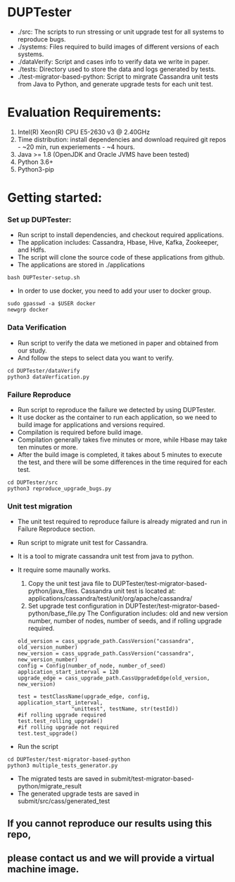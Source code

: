 # DUPTester

- ./src: The scripts to run stressing or unit upgrade test for all systems to reproduce bugs.
- ./systems: Files required to build images of different versions of each systems.
- ./dataVerify: Script and cases info to verify data we write in paper.
- ./tests: Directory used to store the data and logs  generated by tests.
- ./test-migrator-based-python: Script to mirgrate Cassandra unit tests from Java to Python, and generate upgrade tests for each unit test.


# Evaluation Requirements:
1. Intel(R) Xeon(R) CPU E5-2630 v3 @ 2.40GHz
2. Time distribution: install dependencies and download required git repos - ~20 min, run experiements - ~4 hours.
3. Java >= 1.8 (OpenJDK and Oracle JVMS have been tested)
4. Python 3.6+
5. Python3-pip

# Getting started:
  ### Set up DUPTester:
  * Run script to install dependencies, and checkout required applications.
  * The application includes: Cassandra, Hbase, Hive, Kafka, Zookeeper, and Hdfs.
  * The script will clone the source code of these applications from github.
  * The applications are stored in ./applications
  ```
  bash DUPTester-setup.sh
  ```
  * In order to use docker, you need to add your user to docker group.
  ```
  sudo gpasswd -a $USER docker
  newgrp docker
  ```
  
  ### Data Verification
  * Run script to verify the data we metioned in paper and obtained from our study.
  * And follow the steps to select data you want to verify.
  ```
  cd DUPTester/dataVerify
  python3 dataVerfication.py
  ```
  
  ### Failure Reproduce
  * Run script to reproduce the failure we detected by using DUPTester.
  * It use docker as the container to run each application, so we need to build image for applications and versions required.
  * Compilation is required before build image. 
  * Compilation generally takes five minutes or more, while Hbase may take ten minutes or more.
  * After the build image is completed, it takes about 5 minutes to execute the test, and there will be some differences in the time required for each test.
  ```
  cd DUPTester/src
  python3 reproduce_upgrade_bugs.py
  ```
  
  ### Unit test migration
  * The unit test required to reproduce failure is already migrated and run in Failure Reproduce section.
  * Run script to migrate unit test for Cassandra.
  * It is a tool to migrate cassandra unit test from java to python.
  * It require some maunally works.
  
	1. Copy the unit test java file to DUPTester/test-migrator-based-python/java_files.
	   Cassandra unit test is located at: applications/cassandra/test/unit/org/apache/cassandra/
	2. Set upgrade test configuration in DUPTester/test-migrator-based-python/base_file.py
	   The Configuration includes: old and new version number, number of nodes, number of seeds, and if rolling upgrade required.
	```
	old_version = cass_upgrade_path.CassVersion("cassandra", old_version_number)
	new_version = cass_upgrade_path.CassVersion("cassandra", new_version_number)
	config = Config(number_of_node, number_of_seed)
	application_start_interval = 120
	upgrade_edge = cass_upgrade_path.CassUpgradeEdge(old_version, new_version)

	test = testClassName(upgrade_edge, config, application_start_interval,
                     "unittest", testName, str(testId))
	#if rolling upgrade required
	test.test_rolling_upgrade()
	#if rolling upgrade not required
	test.test_upgrade()
	```
   * Run the script
  ```
  cd DUPTester/test-migrator-based-python
  python3 multiple_tests_generator.py
  ```

   * The migrated tests are saved in submit/test-migrator-based-python/migrate_result
   * The generated upgrade tests are saved in submit/src/cass/generated_test

## If you cannot reproduce our results using this repo, 
## please contact us and we will provide a virtual machine image.
